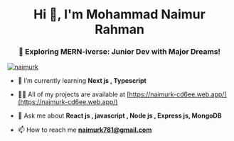 <h1 align="center">Hi 👋, I'm Mohammad Naimur Rahman</h1>
<h3 align="center">🌟 Exploring MERN-iverse: Junior Dev with Major Dreams!</h3>


<p align="left"> <a href="https://github.com/ryo-ma/github-profile-trophy"><img src="https://github-profile-trophy.vercel.app/?username=naimurk" alt="naimurk" /></a> </p>

- 🌱 I’m currently learning **Next js , Typescript**

- 👨‍💻 All of my projects are available at [https://naimurk-cd6ee.web.app/](https://naimurk-cd6ee.web.app/)

- 💬 Ask me about **React js , javascript , Node js , Express js, MongoDB**

- 📫 How to reach me **naimurk781@gmail.com**




